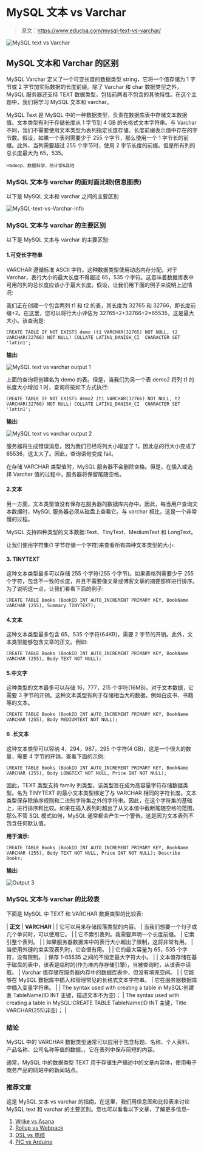 # MySQL 文本 vs Varchar

> 原文：<https://www.educba.com/mysql-text-vs-varchar/>

![MySQL text vs Varchar](img/be265d2a48911c4279b12a0792ed1c7f.png)



## MySQL 文本和 Varchar 的区别

MySQL Varchar 定义了一个可变长度的数据类型 string，它将一个值存储为 1 字节或 2 字节加实际数据的长度前缀。除了 Varchar 和 char 数据类型之外，MySQL 服务器还支持 TEXT 数据类型，包括前两者不包含的其他特性。在这个主题中，我们将学习 MySQL 文本和 varchar。

MySQL Text 是 MySQL 中的一种数据类型，负责在数据库表中存储文本数据值。文本类型有利于存储长度从 1 字节到 4 GB 的长格式文本字符串。与 Varchar 不同，我们不需要使用文本类型为表列指定长度存储。长度前缀表示值中存在的字节数。假设，如果一个表列需要少于 255 个字节，那么使用一个 1 字节长的前缀。此外，当列需要超过 255 个字节时，使用 2 字节长度的前缀。但是所有列的总长度最大为 65，535。

<small>Hadoop、数据科学、统计学&其他</small>

### MySQL 文本与 varchar 的面对面比较(信息图表)

以下是 MySQL 文本和 varchar 之间的主要区别

![MySQL-text-vs-Varchar-info](img/8daf20d2aff7e4f01edecf123ec70641.png)



### MySQL 文本与 varchar 的主要区别

以下是 MySQL 文本与 varchar 的主要区别:

#### 1.可变长字符串

VARCHAR 遵循标准 ASCII 字符。这种数据类型使用动态内存分配。对于 Varchar，表行大小的最大长度不得超过 65，535 个字符。这意味着数据库表中可用的列的总长度应该小于最大长度。假设，让我们用下面的例子来说明上述情况:

我们正在创建一个包含两列 t1 和 t2 的表，其长度为 32765 和 32766，即长度前缀+2。在这里，您可以将行大小评估为 32765+2+32766+2=65535，这是最大大小。该查询是:

`CREATE TABLE IF NOT EXISTS demo (t1 VARCHAR(32765) NOT NULL, t2 VARCHAR(32766) NOT NULL) COLLATE LATIN1_DANISH_CI  CHARACTER SET 'latin1';`

**输出:**

![MySQL text vs varchar output 1](img/c0cd198ff234bbdf225692d707396872.png)



上面的查询将创建名为 demo 的表。但是，当我们为另一个表 demo2 将列 t1 的长度大小增加 1 时，查询将按如下方式执行:

`CREATE TABLE IF NOT EXISTS demo2 (t1 VARCHAR(32766) NOT NULL, t2 VARCHAR(32766) NOT NULL) COLLATE LATIN1_DANISH_CI  CHARACTER SET 'latin1';`

**输出:**

![MySQL text vs varchar output 2](img/54a7c2f3150de8bba26895bfd131172c.png)



服务器将生成错误消息，因为我们已经将列大小增加了 1，因此总的行大小变成了 65536，这太大了。因此，查询语句变成 fail。

在存储 VARCHAR 类型值时，MySQL 服务器不会删除空格。但是，在插入或选择 Varchar 值的过程中，服务器将保留尾随空格。

#### 2.文本

另一方面，文本类型值没有保存在服务器的数据库内存中。因此，每当用户查询文本数据时，MySQL 服务器必须从磁盘上查看它。与 varchar 相比，这是一个非常慢的过程。

MySQL 支持四种类型的文本数据:Text、TinyText、MediumText 和 LongText。

让我们使用字符集(1 字节存储一个字符)来查看所有四种文本类型的大小:

#### 3\. TINYTEXT

这种文本类型最多可以存储 255 个字符(255 个字节)。如果表格列需要少于 255 个字符，包含不一致的长度，并且不需要像文章或博客文章的摘要那样进行排序。为了说明这一点，让我们看看下面的例子:

`CREATE TABLE Books (BookID INT AUTO_INCREMENT PRIMARY KEY, BookName VARCHAR (255), Summary TINYTEXT);`

#### 4.文本

这种文本类型最多包含 65，535 个字符(64KB)，需要 2 字节的开销。此外，文本类型能够包含文章的正文。例如:

`CREATE TABLE Books (BookID INT AUTO_INCREMENT PRIMARY KEY, BookName VARCHAR (255), Body TEXT NOT NULL);`

#### 5.中文字

这种类型的文本最多可以存储 16，777，215 个字符(16MB)。对于文本数据，它需要 3 字节的开销。这种文本类型有利于存储相当大的数据，例如白皮书、书籍等的文本。

`CREATE TABLE Books (BookID INT AUTO_INCREMENT PRIMARY KEY, BookName VARCHAR (255), Body MEDIUMTEXT NOT NULL);`

#### 6 .长文本

这种文本类型可以容纳 4，294，967，295 个字符(4 GB)，这是一个很大的数量，需要 4 字节的开销。查看下面的示例:

`CREATE TABLE Books (BookID INT AUTO_INCREMENT PRIMARY KEY, BookName VARCHAR (255), Body LONGTEXT NOT NULL, Price INT NOT NULL);`

因此，TEXT 类型支持 family 列类型，该类型旨在成为高容量字符存储数据类型。名为 TINYTEXT 的最小文本类型绑定了与 VARCHAR 相同的字符长度。文本类型保存除排序规则和二进制字符集之外的字符串。因此，在这个字符集的基础上，进行排序和比较。如果在插入表列时超出了从文本值中截断尾随空格的范围，那么不管 SQL 模式如何，MySQL 通常都会产生一个警告。这是因为文本表列不包含任何默认值。

**用于演示:**

`CREATE TABLE Books (BookID INT AUTO_INCREMENT PRIMARY KEY, BookName VARCHAR (255), Body TEXT NOT NULL, Price INT NOT NULL);
Describe Books;`

**输出:**

![Output 3](img/60905bc63abdcfb855bb2b2e3358171d.png)



### MySQL 文本与 varchar 的比较表

下面是 MySQL 中 TEXT 和 VARCHAR 数据类型的比较表:

| **正文** | **VARCHAR** |
| 它可以用来存储段落类型的内容。 | 当我们想要一个句子或几个单词时，可以使用它。 |
| 它不索引表列。我需要声明一个长度前缀。 | 它索引整个表列。 |
| 如果服务器数据库中的表行大小超出了限制，这将非常有用。 | 当使用外键约束实现表列时，它会很有用。 |
| 它的最大容量为 65，535 个字符，没有限制。 | 保存 1-65535 之间的不恒定最大字符大小。 |
| 文本值存储在基于磁盘的表中，该表是临时的(作为堆内存存储引擎)，当被查询时，从该表中读取。 | Varchar 值存储在服务器内存中的数据库表中，但没有填充空间。 |
| 它能够在 MySQL 数据库中插入和管理常见的长格式文本字符串。 | 它在服务器数据库中插入变量字符串。 |
| The syntax used with creating a table in MySQL:创建表 TableName(ID INT 主键，描述文本不为空)； | The syntax used with creating a table in MySQL:CREATE TABLE TableName(ID INT 主键，Title VARCHAR(255)非空)； |

### 结论

MySQL 中的 VARCHAR 数据类型通常可以应用于包含标题、名称、个人资料、产品名称、公司名称等值的数据。，它在表列中保存简短的内容。

通常，MySQL 中的数据类型 TEXT 用于存储生产描述中的文章内容体，使用电子商务产品的网站中的新闻站点。

### 推荐文章

这是 MySQL 文本 vs varchar 的指南。在这里，我们用信息图和比较表来讨论 MySQL text 和 varchar 的主要区别。您也可以看看以下文章，了解更多信息–

1.  [Wrike vs Asana](https://www.educba.com/wrike-vs-asana/)
2.  [Rollup vs Webpack](https://www.educba.com/rollup-vs-webpack/)
3.  [DSL vs 电缆](https://www.educba.com/dsl-vs-cable/)
4.  [PIC vs Arduino](https://www.educba.com/pic-vs-arduino/)





